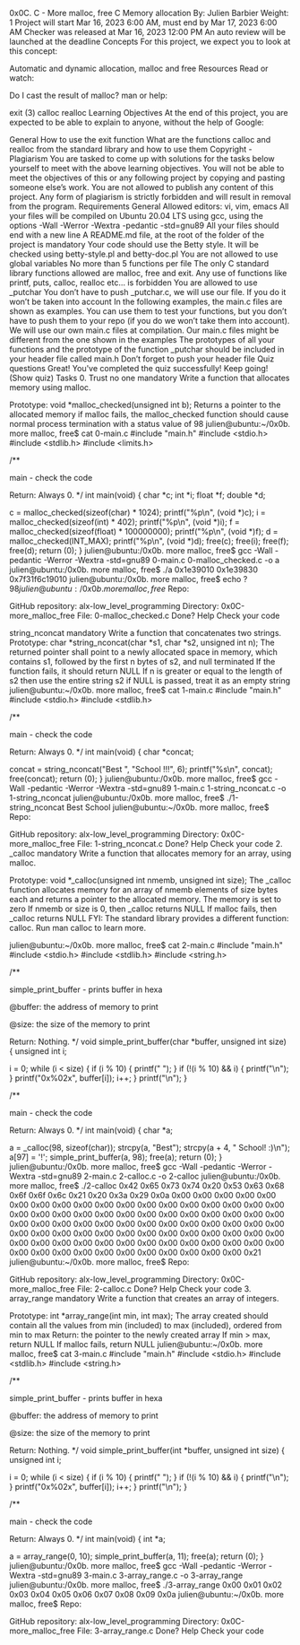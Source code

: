 0x0C. C - More malloc, free C Memory allocation By: Julien Barbier Weight: 1 Project will start Mar 16, 2023 6:00 AM, must end by Mar 17, 2023 6:00 AM Checker was released at Mar 16, 2023 12:00 PM An auto review will be launched at the deadline Concepts For this project, we expect you to look at this concept:

Automatic and dynamic allocation, malloc and free Resources Read or watch:

Do I cast the result of malloc? man or help:

exit (3) calloc realloc Learning Objectives At the end of this project, you are expected to be able to explain to anyone, without the help of Google:

General How to use the exit function What are the functions calloc and realloc from the standard library and how to use them Copyright - Plagiarism You are tasked to come up with solutions for the tasks below yourself to meet with the above learning objectives. You will not be able to meet the objectives of this or any following project by copying and pasting someone else’s work. You are not allowed to publish any content of this project. Any form of plagiarism is strictly forbidden and will result in removal from the program. Requirements General Allowed editors: vi, vim, emacs All your files will be compiled on Ubuntu 20.04 LTS using gcc, using the options -Wall -Werror -Wextra -pedantic -std=gnu89 All your files should end with a new line A README.md file, at the root of the folder of the project is mandatory Your code should use the Betty style. It will be checked using betty-style.pl and betty-doc.pl You are not allowed to use global variables No more than 5 functions per file The only C standard library functions allowed are malloc, free and exit. Any use of functions like printf, puts, calloc, realloc etc… is forbidden You are allowed to use _putchar You don’t have to push _putchar.c, we will use our file. If you do it won’t be taken into account In the following examples, the main.c files are shown as examples. You can use them to test your functions, but you don’t have to push them to your repo (if you do we won’t take them into account). We will use our own main.c files at compilation. Our main.c files might be different from the one shown in the examples The prototypes of all your functions and the prototype of the function _putchar should be included in your header file called main.h Don’t forget to push your header file Quiz questions Great! You've completed the quiz successfully! Keep going! (Show quiz) Tasks 0. Trust no one mandatory Write a function that allocates memory using malloc.

Prototype: void *malloc_checked(unsigned int b); Returns a pointer to the allocated memory if malloc fails, the malloc_checked function should cause normal process termination with a status value of 98 julien@ubuntu:~/0x0b. more malloc, free$ cat 0-main.c #include "main.h" #include <stdio.h> #include <stdlib.h> #include <limits.h>

/**

main - check the code

Return: Always 0. */ int main(void) { char *c; int *i; float *f; double *d;

c = malloc_checked(sizeof(char) * 1024); printf("%p\n", (void *)c); i = malloc_checked(sizeof(int) * 402); printf("%p\n", (void *)i); f = malloc_checked(sizeof(float) * 100000000); printf("%p\n", (void *)f); d = malloc_checked(INT_MAX); printf("%p\n", (void *)d); free(c); free(i); free(f); free(d); return (0); } julien@ubuntu:/0x0b. more malloc, free$ gcc -Wall -pedantic -Werror -Wextra -std=gnu89 0-main.c 0-malloc_checked.c -o a julien@ubuntu:/0x0b. more malloc, free$ ./a 0x1e39010 0x1e39830 0x7f31f6c19010 julien@ubuntu:/0x0b. more malloc, free$ echo $? 98 julien@ubuntu:/0x0b. more malloc, free$ Repo:

GitHub repository: alx-low_level_programming Directory: 0x0C-more_malloc_free File: 0-malloc_checked.c Done? Help Check your code

string_nconcat mandatory Write a function that concatenates two strings.
Prototype: char *string_nconcat(char *s1, char *s2, unsigned int n); The returned pointer shall point to a newly allocated space in memory, which contains s1, followed by the first n bytes of s2, and null terminated If the function fails, it should return NULL If n is greater or equal to the length of s2 then use the entire string s2 if NULL is passed, treat it as an empty string julien@ubuntu:~/0x0b. more malloc, free$ cat 1-main.c #include "main.h" #include <stdio.h> #include <stdlib.h>

/**

main - check the code

Return: Always 0. */ int main(void) { char *concat;

concat = string_nconcat("Best ", "School !!!", 6); printf("%s\n", concat); free(concat); return (0); } julien@ubuntu:/0x0b. more malloc, free$ gcc -Wall -pedantic -Werror -Wextra -std=gnu89 1-main.c 1-string_nconcat.c -o 1-string_nconcat julien@ubuntu:/0x0b. more malloc, free$ ./1-string_nconcat Best School julien@ubuntu:~/0x0b. more malloc, free$ Repo:

GitHub repository: alx-low_level_programming Directory: 0x0C-more_malloc_free File: 1-string_nconcat.c Done? Help Check your code 2. _calloc mandatory Write a function that allocates memory for an array, using malloc.

Prototype: void *_calloc(unsigned int nmemb, unsigned int size); The _calloc function allocates memory for an array of nmemb elements of size bytes each and returns a pointer to the allocated memory. The memory is set to zero If nmemb or size is 0, then _calloc returns NULL If malloc fails, then _calloc returns NULL FYI: The standard library provides a different function: calloc. Run man calloc to learn more.

julien@ubuntu:~/0x0b. more malloc, free$ cat 2-main.c #include "main.h" #include <stdio.h> #include <stdlib.h> #include <string.h>

/**

simple_print_buffer - prints buffer in hexa

@buffer: the address of memory to print

@size: the size of the memory to print

Return: Nothing. */ void simple_print_buffer(char *buffer, unsigned int size) { unsigned int i;

i = 0; while (i < size) { if (i % 10) { printf(" "); } if (!(i % 10) && i) { printf("\n"); } printf("0x%02x", buffer[i]); i++; } printf("\n"); }

/**

main - check the code

Return: Always 0. */ int main(void) { char *a;

a = _calloc(98, sizeof(char)); strcpy(a, "Best"); strcpy(a + 4, " School! :)\n"); a[97] = '!'; simple_print_buffer(a, 98); free(a); return (0); } julien@ubuntu:/0x0b. more malloc, free$ gcc -Wall -pedantic -Werror -Wextra -std=gnu89 2-main.c 2-calloc.c -o 2-calloc julien@ubuntu:/0x0b. more malloc, free$ ./2-calloc 0x42 0x65 0x73 0x74 0x20 0x53 0x63 0x68 0x6f 0x6f 0x6c 0x21 0x20 0x3a 0x29 0x0a 0x00 0x00 0x00 0x00 0x00 0x00 0x00 0x00 0x00 0x00 0x00 0x00 0x00 0x00 0x00 0x00 0x00 0x00 0x00 0x00 0x00 0x00 0x00 0x00 0x00 0x00 0x00 0x00 0x00 0x00 0x00 0x00 0x00 0x00 0x00 0x00 0x00 0x00 0x00 0x00 0x00 0x00 0x00 0x00 0x00 0x00 0x00 0x00 0x00 0x00 0x00 0x00 0x00 0x00 0x00 0x00 0x00 0x00 0x00 0x00 0x00 0x00 0x00 0x00 0x00 0x00 0x00 0x00 0x00 0x00 0x00 0x00 0x00 0x00 0x00 0x00 0x00 0x00 0x00 0x00 0x00 0x21 julien@ubuntu:~/0x0b. more malloc, free$ Repo:

GitHub repository: alx-low_level_programming Directory: 0x0C-more_malloc_free File: 2-calloc.c Done? Help Check your code 3. array_range mandatory Write a function that creates an array of integers.

Prototype: int *array_range(int min, int max); The array created should contain all the values from min (included) to max (included), ordered from min to max Return: the pointer to the newly created array If min > max, return NULL If malloc fails, return NULL julien@ubuntu:~/0x0b. more malloc, free$ cat 3-main.c #include "main.h" #include <stdio.h> #include <stdlib.h> #include <string.h>

/**

simple_print_buffer - prints buffer in hexa

@buffer: the address of memory to print

@size: the size of the memory to print

Return: Nothing. */ void simple_print_buffer(int *buffer, unsigned int size) { unsigned int i;

i = 0; while (i < size) { if (i % 10) { printf(" "); } if (!(i % 10) && i) { printf("\n"); } printf("0x%02x", buffer[i]); i++; } printf("\n"); }

/**

main - check the code

Return: Always 0. */ int main(void) { int *a;

a = array_range(0, 10); simple_print_buffer(a, 11); free(a); return (0); } julien@ubuntu:/0x0b. more malloc, free$ gcc -Wall -pedantic -Werror -Wextra -std=gnu89 3-main.c 3-array_range.c -o 3-array_range julien@ubuntu:/0x0b. more malloc, free$ ./3-array_range 0x00 0x01 0x02 0x03 0x04 0x05 0x06 0x07 0x08 0x09 0x0a julien@ubuntu:~/0x0b. more malloc, free$ Repo:

GitHub repository: alx-low_level_programming Directory: 0x0C-more_malloc_free File: 3-array_range.c Done? Help Check your code

